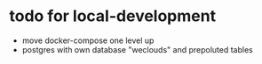 # todo for local-development

- move docker-compose one level up
- postgres with own database "weclouds" and prepoluted tables